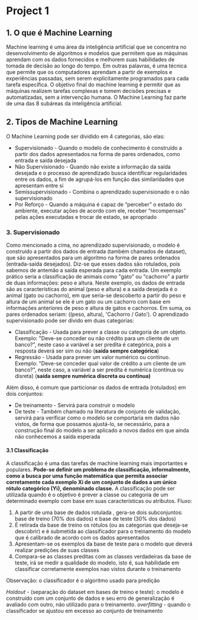# Project 1

## 1. O que é Machine Learning
Machine learning é uma área da inteligência artificial que se concentra no desenvolvimento de algoritmos e modelos que permitem que as máquinas aprendam com os dados fornecidos e melhorem suas habilidades de tomada de decisão ao longo do tempo. Em outras palavras, é uma técnica que permite que os computadores aprendam a partir de exemplos e experiências passadas, sem serem explicitamente programados para cada tarefa específica. O objetivo final do machine learning é permitir que as máquinas realizem tarefas complexas e tomem decisões precisas e automatizadas, sem a intervenção humana. O Machine Learning faz parte de uma das 8 subáreas da inteligência artificial.

## 2. Tipos de Machine Learning
O Machine Learning pode ser dividido em 4 categorias, são elas:
  * Supervisionado - Quando o modelo de conhecimento é construído a partir dos dados apresentados na forma de pares ordenados, como entrada e saída desejada
  * Não Supervisionado - Quando não existe a informação da saída desejada e o processo de aprendizado busca identificar regularidades entre os dados, a fim de agrupá-los em função das similaridades que apresentam entre si
  * Semissupervisionado - Combina o aprendizado supervisionado e o não supervisionado
  * Por Reforço - Quando a máquina é capaz de “perceber” o estado do ambiente, executar ações de acordo com ele, receber “recompensas” pelas ações executadas e trocar de estado, se apropriado 

### 3. Supervisionado
Como mencionado a cima, no aprendizado supervisionado, o modelo é construído a partir dos dados de entrada (também chamados de dataset), que são apresentados para um algoritmo na forma de pares ordenados (entrada-saída desejados). Diz-se que esses dados são rotulados, pois sabemos de antemão a saída esperada para cada entrada. Um exemplo prático seria a classificação de animais como "gato" ou "cachorro" a partir de duas informações: peso e altura. Neste exemplo, os dados de entrada são as características do animal (peso e altura) e a saída desejada é o animal (gato ou cachorro), em que seria-se descoberto a partir do peso e altura de um animal se ele é um gato ou um cachorro com base em informações anteriores de peso e altura de gatos e cachorros. Em suma, os pares ordenados seriam: ((peso, altura), 'Cachorro / Gato'). 
O aprendizado supervisionado pode ser divido em duas categorias:
  * Classificação - Usada para prever a classe ou categoria de um objeto. Exemplo: "Deve-se conceder ou não crédito para um cliente de um banco?", neste caso a variável a ser predita é categórica, pois a resposta deverá ser sim ou não (**saída sempre categórica**)
  * Regressão - Usada para prever um valor numérico ou contínuo. Exemplo: "Deve-se conceder qual valor de crédito a um cliente de um banco?", neste caso, a variável a ser predita é numérica (contínua ou disreta) (**saída sempre numérica discreta ou contínua)**

Além disso, é comum que particionar os dados de entrada (rotulados) em dois conjuntos:
  * De treinamento - Servirá para construir o modelo
  * De teste - Também chamado na literatura de conjunto de validação, servirá para verificar como o modelo se comportaria em dados não vistos, de forma que possamos ajustá-lo, se necessário, para a construção final do modelo a ser aplicado a novos dados em que ainda não conhecemos a saída esperada

#### 3.1 Classificação
A classificação é uma das tarefas de machine learning mais importantes e populares. **Pode-se definir um problema de classificação, informalmente, como a busca por uma função matemática que permita associar corretamente cada exemplo Xi de um conjunto de dados a um único rótulo categórico (Yi), denominado classe.** A classificação pode ser utilizada quando é o objetivo é prever a classe ou categoria de um determinado exemplo com base em suas características ou atributos. Fluxo:

 1. A partir de uma base de dados rotulada , gera-se dois subconjuntos: base de treino (70% dos dados) e base de teste (30% dos dados)
 2. É retirada da base de treino os rótulos (ou as categorias que deseja-se descobrir) e é submetida ao classificador para o treinamento do modelo que é calibrado de acordo com os dados apresentados
 3. Apresentam-se os exemplos da base de teste para o modelo que deverá realizar predições de suas classes
 4. Compara-se as classes preditas com as classes verdadeiras da base de teste, irá se medir a qualidade do modelo, isto é, sua habilidade em classificar corretamente exemplos nao vistos durante o treinamento 

Observação: o classificador é o algoritmo usado para predição


*Holdout* - (separação do dataset em bases de treino e teste): o modelo é construído com um conjunto de dados e seu erro de generalização é avaliado com outro, não utilizado para o treinamento.
*overfitting* - quando o classificador se ajustou em excesso ao conjunto de treinamento

